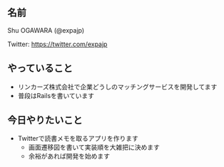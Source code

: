 ## 名前
Shu OGAWARA (@expajp)

Twitter: https://twitter.com/expajp

## やっていること
* リンカーズ株式会社で企業どうしのマッチングサービスを開発してます
* 普段はRailsを書いています

## 今日やりたいこと
* Twitterで読書メモを取るアプリを作ります
  * 画面遷移図を書いて実装順を大雑把に決めます
  * 余裕があれば開発を始めます
 
